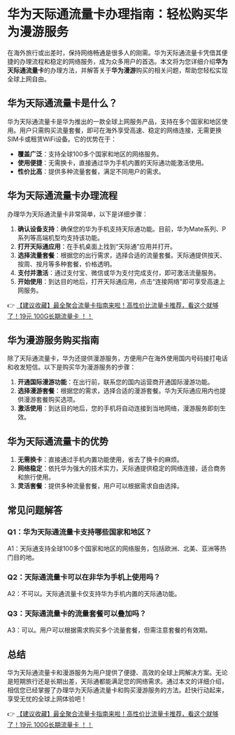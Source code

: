 # 华为天际通流量卡办理指南：轻松购买华为漫游服务

在海外旅行或出差时，保持网络畅通是很多人的刚需。华为天际通流量卡凭借其便捷的办理流程和稳定的网络服务，成为众多用户的首选。本文将为您详细介绍**华为天际通流量卡**的办理方法，并解答关于**华为漫游**购买的相关问题，帮助您轻松实现全球上网自由。

## 华为天际通流量卡是什么？

华为天际通流量卡是华为推出的一款全球上网服务产品，支持在多个国家和地区使用。用户只需购买流量套餐，即可在海外享受高速、稳定的网络连接，无需更换SIM卡或租赁WiFi设备。它的优势在于：

- **覆盖广泛**：支持全球100多个国家和地区的网络服务。
- **使用便捷**：无需换卡，直接通过华为手机内置的天际通功能激活使用。
- **性价比高**：提供多种流量套餐，满足不同用户的需求。

## 华为天际通流量卡办理流程

办理华为天际通流量卡非常简单，以下是详细步骤：

1. **确认设备支持**：确保您的华为手机支持天际通功能。目前，华为Mate系列、P系列等高端机型均支持该功能。
2. **打开天际通应用**：在手机桌面上找到“天际通”应用并打开。
3. **选择流量套餐**：根据您的出行需求，选择合适的流量套餐。天际通提供按天、按周、按月等多种套餐，价格透明。
4. **支付并激活**：通过支付宝、微信或华为支付完成支付，即可激活流量服务。
5. **开始使用**：到达目的地后，打开天际通应用，点击“连接网络”即可享受高速上网服务。

👉 [【建议收藏】最全聚合流量卡指南来啦！高性价比流量卡推荐，看这个就够了！19元 100G长期流量卡 ！！](https://bit.ly/Liuliangka)

## 华为漫游服务购买指南

除了天际通流量卡，华为还提供漫游服务，方便用户在海外使用国内号码接打电话和收发短信。以下是购买华为漫游服务的步骤：

1. **开通国际漫游功能**：在出行前，联系您的国内运营商开通国际漫游功能。
2. **选择漫游套餐**：根据您的需求，选择合适的漫游套餐。华为天际通应用内也提供漫游套餐购买选项。
3. **激活使用**：到达目的地后，您的手机将自动连接到当地网络，漫游服务即刻生效。

## 华为天际通流量卡的优势

1. **无需换卡**：直接通过手机内置功能使用，省去了换卡的麻烦。
2. **网络稳定**：依托华为强大的技术实力，天际通提供稳定的网络连接，适合商务和旅行使用。
3. **灵活套餐**：提供多种流量套餐，用户可以根据需求自由选择。

## 常见问题解答

### Q1：华为天际通流量卡支持哪些国家和地区？
A1：天际通支持全球100多个国家和地区的网络服务，包括欧洲、北美、亚洲等热门目的地。

### Q2：天际通流量卡可以在非华为手机上使用吗？
A2：不可以。天际通流量卡仅支持华为手机内置的天际通功能。

### Q3：天际通流量卡的流量套餐可以叠加吗？
A3：可以。用户可以根据需求购买多个流量套餐，但需注意套餐的有效期。

## 总结

华为天际通流量卡和漫游服务为用户提供了便捷、高效的全球上网解决方案。无论是短期旅行还是长期出差，天际通都能满足您的网络需求。通过本文的详细介绍，相信您已经掌握了办理华为天际通流量卡和购买漫游服务的方法。赶快行动起来，享受无忧的全球上网体验吧！

👉 [【建议收藏】最全聚合流量卡指南来啦！高性价比流量卡推荐，看这个就够了！19元 100G长期流量卡 ！！](https://bit.ly/Liuliangka)